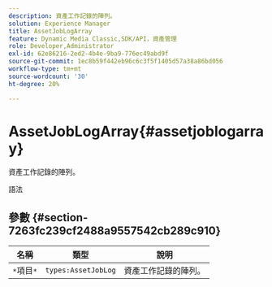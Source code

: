 ```yaml
---
description: 資產工作記錄的陣列。
solution: Experience Manager
title: AssetJobLogArray
feature: Dynamic Media Classic,SDK/API，資產管理
role: Developer,Administrator
exl-id: 62e86216-2ed2-4b4e-9ba9-776ec49abd9f
source-git-commit: 1ec8b59f442eb96c6c3f5f1405d57a38a86bd056
workflow-type: tm+mt
source-wordcount: '30'
ht-degree: 20%

---
```


# AssetJobLogArray{#assetjoblogarray}

資產工作記錄的陣列。

語法

## 參數 {#section-7263fc239cf2488a9557542cb289c910}

| 名稱 | 類型 | 說明 |
|---|---|---|
| `*`項目`*` | `types:AssetJobLog` | 資產工作記錄的陣列。 |
